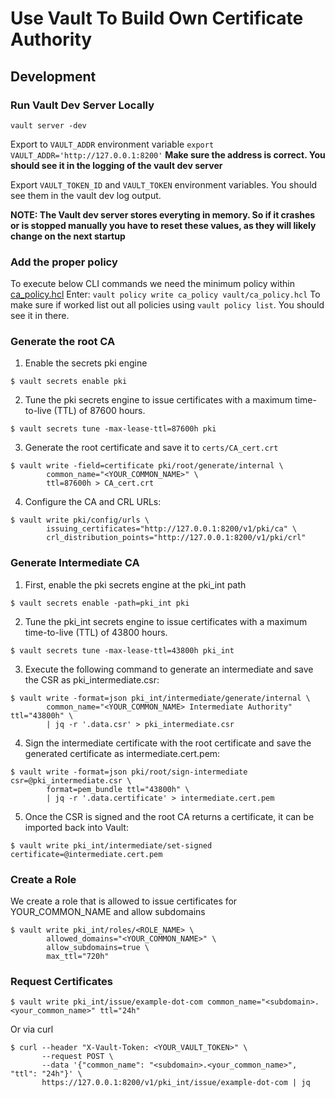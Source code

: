 # Use Vault To Build Own Certificate Authority

## Development

### Run Vault Dev Server Locally
`vault server -dev`

Export to `VAULT_ADDR` environment variable
`export VAULT_ADDR='http://127.0.0.1:8200'` **Make sure the address is correct. You should see it in the logging of the vault dev server**

Export `VAULT_TOKEN_ID` and `VAULT_TOKEN` environment variables.
You should see them in the vault dev log output. 

**NOTE: The Vault dev server stores everyting in memory. So if it crashes or is stopped manually you have to reset these values, as they will likely change on the next startup**

### Add the proper policy

To execute below CLI commands we need the minimum policy within [ca_policy.hcl](vault/ca_policy.hcl)
Enter: `vault policy write ca_policy vault/ca_policy.hcl`
To make sure if worked list out all policies using `vault policy list`. You should see it in there.

### Generate the root CA

1. Enable the secrets pki engine
```
$ vault secrets enable pki
```

2. Tune the pki secrets engine to issue certificates with a maximum time-to-live (TTL) of 87600 hours.
```
$ vault secrets tune -max-lease-ttl=87600h pki
```

3. Generate the root certificate and save it to `certs/CA_cert.crt`
```
$ vault write -field=certificate pki/root/generate/internal \
        common_name="<YOUR_COMMON_NAME>" \
        ttl=87600h > CA_cert.crt
```

4. Configure the CA and CRL URLs:
```
$ vault write pki/config/urls \
        issuing_certificates="http://127.0.0.1:8200/v1/pki/ca" \
        crl_distribution_points="http://127.0.0.1:8200/v1/pki/crl"
```

### Generate Intermediate CA

1. First, enable the pki secrets engine at the pki_int path
```
$ vault secrets enable -path=pki_int pki
```

2. Tune the pki_int secrets engine to issue certificates with a maximum time-to-live (TTL) of 43800 hours.
```
$ vault secrets tune -max-lease-ttl=43800h pki_int
```

3. Execute the following command to generate an intermediate and save the CSR as pki_intermediate.csr:
```
$ vault write -format=json pki_int/intermediate/generate/internal \
        common_name="<YOUR_COMMON_NAME> Intermediate Authority" ttl="43800h" \
        | jq -r '.data.csr' > pki_intermediate.csr
```

4. Sign the intermediate certificate with the root certificate and save the generated certificate as intermediate.cert.pem:
```
$ vault write -format=json pki/root/sign-intermediate csr=@pki_intermediate.csr \
        format=pem_bundle ttl="43800h" \
        | jq -r '.data.certificate' > intermediate.cert.pem
```

5. Once the CSR is signed and the root CA returns a certificate, it can be imported back into Vault:
```
$ vault write pki_int/intermediate/set-signed certificate=@intermediate.cert.pem
```


### Create a Role
We create a role that is allowed to issue certificates for YOUR_COMMON_NAME and allow subdomains
```
$ vault write pki_int/roles/<ROLE_NAME> \
        allowed_domains="<YOUR_COMMON_NAME>" \
        allow_subdomains=true \
        max_ttl="720h"
```

### Request Certificates
```
$ vault write pki_int/issue/example-dot-com common_name="<subdomain>.<your_common_name>" ttl="24h"
```

Or via curl
```
$ curl --header "X-Vault-Token: <YOUR_VAULT_TOKEN>" \
       --request POST \
       --data '{"common_name": "<subdomain>.<your_common_name>", "ttl": "24h"}' \
       https://127.0.0.1:8200/v1/pki_int/issue/example-dot-com | jq
```






